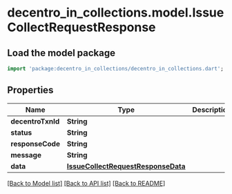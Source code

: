 # decentro_in_collections.model.IssueCollectRequestResponse

## Load the model package
```dart
import 'package:decentro_in_collections/decentro_in_collections.dart';
```

## Properties
Name | Type | Description | Notes
------------ | ------------- | ------------- | -------------
**decentroTxnId** | **String** |  | [optional] 
**status** | **String** |  | [optional] 
**responseCode** | **String** |  | [optional] 
**message** | **String** |  | [optional] 
**data** | [**IssueCollectRequestResponseData**](IssueCollectRequestResponseData.md) |  | [optional] 

[[Back to Model list]](../README.md#documentation-for-models) [[Back to API list]](../README.md#documentation-for-api-endpoints) [[Back to README]](../README.md)


